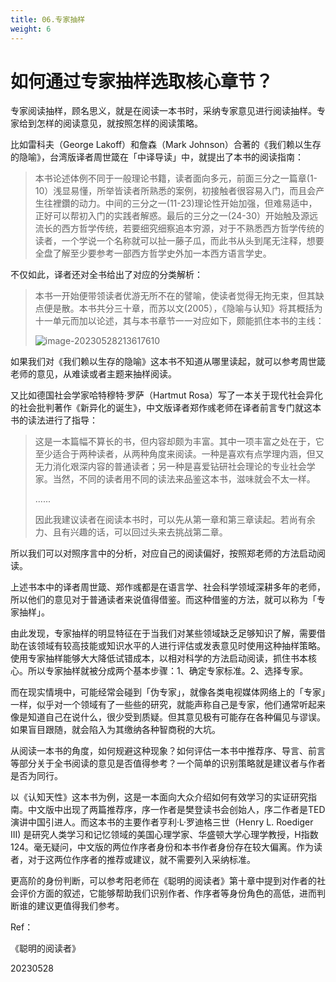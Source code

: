 ```yaml
---
title: 06.专家抽样
weight: 6
---
```




# 如何通过专家抽样选取核心章节？

专家阅读抽样，顾名思义，就是在阅读一本书时，采纳专家意见进行阅读抽样。专家给到怎样的阅读意见，就按照怎样的阅读策略。

比如雷科夫（George Lakoff）和詹森（Mark Johnson）合著的《我们赖以生存的隐喻》，台湾版译者周世箴在「中译导读」中，就提出了本书的阅读指南：

> 本书论述体例不同于一般理论书籍，读者面向多元，前面三分之一篇章(1-10）浅显易懂，所举皆读者所熟悉的案例，初接触者很容易入门，而且会产生往裡鑽的动力。中间的三分之一(11-23)理论性开始加强，但难易适中，正好可以帮初入门的实践者解惑。最后的三分之一(24-30）开始触及源远流长的西方哲学传统，若要细究细察追本穷源，对于不熟悉西方哲学传统的读者，一个学说一个名称就可以扯一藤子瓜，而此书从头到尾无注释，想要全盘了解至少要参考一部西方哲学史外加一本西方语言学史。

不仅如此，译者还对全书给出了对应的分类解析：

> 本书一开始便带领读者优游无所不在的譬喻，使读者觉得无拘无束，但其缺点便是散。本书共分三十章，而苏以文(2005），《隐喻与认知》将其概括为十一单元而加以论述，其与本书章节一一对应如下，颇能抓住本书的主线：
>
> ![image-20230528213617610](https://pbox.online/202305282136740.png)

如果我们对《我们赖以生存的隐喻》这本书不知道从哪里读起，就可以参考周世箴老师的意见，从难读或者主题来抽样阅读。

又比如德国社会学家哈特穆特·罗萨（Hartmut Rosa）写了一本关于现代社会异化的社会批判著作《新异化的诞生》，中文版译者郑作彧老师在译者前言专门就这本书的读法进行了指导：

> 这是一本篇幅不算长的书，但内容却颇为丰富。其中一项丰富之处在于，它至少适合于两种读者，从两种角度来阅读。一种是喜欢有点学理内涵，但又无力消化艰深内容的普通读者；另一种是喜爱钻研社会理论的专业社会学家。当然，不同的读者用不同的读法来品鉴这本书，滋味就会不太一样。
>
> ......
>
> 因此我建议读者在阅读本书时，可以先从第一章和第三章读起。若尚有余力、且有兴趣的话，可以回过头来去挑战第二章。

所以我们可以对照序言中的分析，对应自己的阅读偏好，按照郑老师的方法启动阅读。

上述书本中的译者周世箴、郑作彧都是在语言学、社会科学领域深耕多年的老师，所以他们的意见对于普通读者来说值得借鉴。而这种借鉴的方法，就可以称为「专家抽样」。

由此发现，专家抽样的明显特征在于当我们对某些领域缺乏足够知识了解，需要借助在该领域有较高技能或知识水平的人进行评估或发表意见时使用这种抽样策略。使用专家抽样能够大大降低试错成本，以相对科学的方法启动阅读，抓住书本核心。所以专家抽样就被分成两个基本步骤：1、确定专家标准。2、选择专家。

而在现实情境中，可能经常会碰到「伪专家」，就像各类电视媒体网络上的「专家」一样，似乎对一个领域有了一些些的研究，就能声称自己是专家，他们通常听起来像是知道自己在说什么，很少受到质疑。但其意见极有可能存在各种偏见与谬误。如果盲目跟随，就会陷入为其缴纳各种智商税的大坑。

从阅读一本书的角度，如何规避这种现象？如何评估一本书中推荐序、导言、前言等部分关于全书阅读的意见是否值得参考？一个简单的识别策略就是建议者与作者是否为同行。

以《认知天性》这本书为例，这是一本面向大众介绍如何有效学习的实证研究指南。中文版中出现了两篇推荐序，序一作者是樊登读书会创始人，序二作者是TED演讲中国引进人。而这本书的主要作者亨利·L·罗迪格三世（Henry L. Roediger III) 是研究人类学习和记忆领域的美国心理学家、华盛顿大学心理学教授，H指数124。毫无疑问，中文版的两位作序者身份和本书作者身份存在较大偏离。作为读者，对于这两位作序者的推荐或建议，就不需要列入采纳标准。

更高阶的身份判断，可以参考阳老师在《聪明的阅读者》第十章中提到对作者的社会评价方面的叙述，它能够帮助我们识别作者、作序者等身份角色的高低，进而判断谁的建议更值得我们参考。

Ref：

《聪明的阅读者》

20230528

